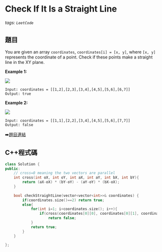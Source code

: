 # Check If It Is a Straight Line

###### tags: `LeetCode`

## 題目

You are given an array `coordinates`, `coordinates[i] = [x, y]`, where `[x, y]` represents the coordinate of a point. Check if these points make a straight line in the XY plane.

**Example 1:**

![](https://assets.leetcode.com/uploads/2019/10/15/untitled-diagram-2.jpg)

    Input: coordinates = [[1,2],[2,3],[3,4],[4,5],[5,6],[6,7]]
    Output: true

**Example 2:**

![](https://assets.leetcode.com/uploads/2019/10/09/untitled-diagram-1.jpg)

    Input: coordinates = [[1,1],[2,2],[3,4],[4,5],[5,6],[7,7]]
    Output: false

:arrow_right:[題目連結](https://leetcode.com/explore/challenge/card/may-leetcoding-challenge/534/week-1-may-1st-may-7th/3323/)


## C++程式碼
```C++
class Solution {
public:
    // cross=0 meaning the two vectors are parallel
    int cross(int oX, int oY, int aX, int aY, int bX, int bY){
        return (aX-oX) * (bY-oY) - (aY-oY) * (bX-oX);
    }
    
    bool checkStraightLine(vector<vector<int>>& coordinates) {
        if(coordinates.size()==2) return true;
        else{
            for(int i=1; i<coordinates.size(); i++){
                if(cross(coordinates[0][0], coordinates[0][1], coordinates[i-1][0], coordinates[i-1][1], coordinates[i][0], coordinates[i][1])!=0)
                    return false;                
            }
            return true;
        }
    }
    
};
